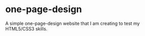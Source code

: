 # one-page-design
A simple one-page-design website that I am creating to test my HTML5/CSS3 skills. 
